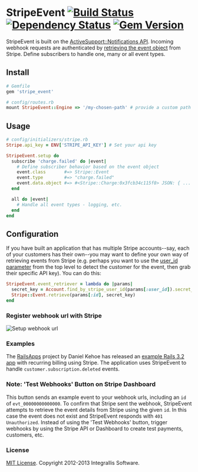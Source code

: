 # StripeEvent [![Build Status](https://secure.travis-ci.org/integrallis/stripe_event.png?branch=master)](http://travis-ci.org/integrallis/stripe_event) [![Dependency Status](https://gemnasium.com/integrallis/stripe_event.png)](https://gemnasium.com/integrallis/stripe_event) [![Gem Version](https://badge.fury.io/rb/stripe_event.png)](http://badge.fury.io/rb/stripe_event)

StripeEvent is built on the [ActiveSupport::Notifications API](http://api.rubyonrails.org/classes/ActiveSupport/Notifications.html). Incoming webhook requests are authenticated by [retrieving the event object](https://stripe.com/docs/api?lang=ruby#retrieve_event) from Stripe. Define subscribers to handle one, many or all event types.

## Install

```ruby
# Gemfile
gem 'stripe_event'
```

```ruby
# config/routes.rb
mount StripeEvent::Engine => '/my-chosen-path' # provide a custom path
```

## Usage

```ruby
# config/initializers/stripe.rb
Stripe.api_key = ENV['STRIPE_API_KEY'] # Set your api key

StripeEvent.setup do
  subscribe 'charge.failed' do |event|
    # Define subscriber behavior based on the event object
    event.class       #=> Stripe::Event
    event.type        #=> "charge.failed"
    event.data.object #=> #<Stripe::Charge:0x3fcb34c115f8> JSON: { ... }
  end

  all do |event|
    # Handle all event types - logging, etc.
  end
end
```

## Configuration

If you have built an application that has multiple Stripe accounts--say, each of your customers has their own--you may want to define your own way of retrieving events from Stripe (e.g. perhaps you want to use the [user_id parameter](https://stripe.com/docs/apps/getting-started#webhooks) from the top level to detect the customer for the event, then grab their specific API key). You can do this:

```ruby
StripeEvent.event_retriever = lambda do |params|
  secret_key = Account.find_by_stripe_user_id(params[:user_id]).secret_key
  Stripe::Event.retrieve(params[:id], secret_key)
end
```

### Register webhook url with Stripe

![Setup webhook url](https://raw.github.com/integrallis/stripe_event/master/dashboard-webhook.png "webhook setup")

### Examples

The [RailsApps](https://github.com/RailsApps) project by Daniel Kehoe has released an [example Rails 3.2 app](https://github.com/RailsApps/rails-stripe-membership-saas) with recurring billing using Stripe. The application uses StripeEvent to handle `customer.subscription.deleted` events.

### Note: 'Test Webhooks' Button on Stripe Dashboard

This button sends an example event to your webhook urls, including an `id` of `evt_00000000000000`. To confirm that Stripe sent the webhook, StripeEvent attempts to retrieve the event details from Stripe using the given `id`. In this case the event does not exist and StripeEvent responds with `401 Unauthorized`. Instead of using the 'Test Webhooks' button, trigger webhooks by using the Stripe API or Dashboard to create test payments, customers, etc.

### License

[MIT License](https://github.com/integrallis/stripe_event/blob/master/LICENSE.md). Copyright 2012-2013 Integrallis Software.
